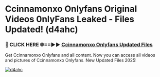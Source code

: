 # Ccinnamonxo Onlyfans Original Videos 0nlyFans Leaked - Files Updated! (d4ahc)

<h3>🔴 CLICK HERE 🌐==►► <a href="https://tinyurl.com/ms9xzufz" rel="nofollow">Ccinnamonxo Onlyfans Updated Files</a></h3>

Get Ccinnamonxo Onlyfans and all content. Now you can access all videos and pictures of Ccinnamonxo Onlyfans. New Updated Files 2025!

[![d4ahc](https://i.imgur.com/PQ7UWWw.gif)](https://tinyurl.com/ms9xzufz)
